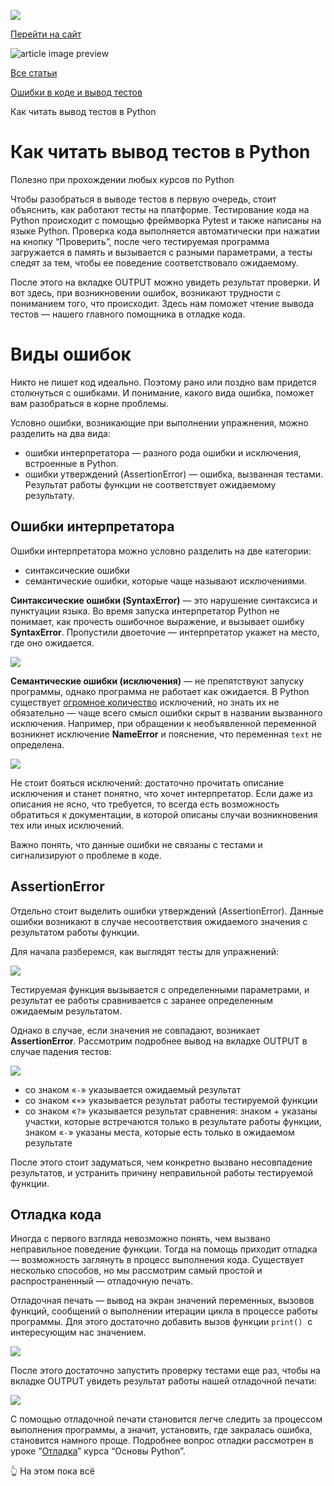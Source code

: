 [![](https://files.carrotquest.app/knowledge-bases-images/logos/64033/1726575914708-nb7xvabz.png)](/)

[Перейти на сайт](https://ru.hexlet.io)

![article image preview]()

[Все статьи](/)

[Ошибки в коде и вывод тестов](/category/4309)

Как читать вывод тестов в Python

# Как читать вывод тестов в Python

Полезно при прохождении любых курсов по Python

Чтобы разобраться в выводе тестов в первую очередь, стоит объяснить, как работают тесты на платформе. Тестирование кода на Python происходит с помощью фреймворка Pytest и также написаны на языке Python. Проверка кода выполняется автоматически при нажатии на кнопку “Проверить”, после чего тестируемая программа загружается в память и вызывается с разными параметрами, а тесты следят за тем, чтобы ее поведение соответствовало ожидаемому.

После этого на вкладке OUTPUT можно увидеть результат проверки. И вот здесь, при возникновении ошибок, возникают трудности с пониманием того, что происходит. Здесь нам поможет чтение вывода тестов — нашего главного помощника в отладке кода.

# Виды ошибок

Никто не пишет код идеально. Поэтому рано или поздно вам придется столкнуться с ошибками. И понимание, какого вида ошибка, поможет вам разобраться в корне проблемы.

Условно ошибки, возникающие при выполнении упражнения, можно разделить на два вида:

* ошибки интерпретатора — разного рода ошибки и исключения, встроенные в Python.
* ошибки утверждений (AssertionError) — ошибка, вызванная тестами. Результат работы функции не соответствует ожидаемому результату.

## Ошибки интерпретатора

Ошибки интерпретатора можно условно разделить на две категории:

* синтаксические ошибки
* семантические ошибки, которые чаще называют исключениями.

**Синтаксические ошибки (SyntaxError)** — это нарушение синтаксиса и пунктуации языка. Во время запуска интерпретатор Python не понимает, как прочесть ошибочное выражение, и вызывает ошибку **SyntaxError**. Пропустили двоеточие — интерпретатор укажет на место, где оно ожидается.

![](https://files.carrotquest.app/knowledge-bases-images/articles/64033/64033-1727347010388-vy3ef2oo.png)

**Семантические ошибки (исключения)** — не препятствуют запуску программы, однако программа не работает как ожидается. В Python существует [огромное количество](https://help.hexlet.io/2671dcf826b34c95b2aa535503d3a019#15a5e5365fdb49378b1041be543ef0e8) исключений, но знать их не обязательно — чаще всего смысл ошибки скрыт в названии вызванного исключения. Например, при обращении к необъявленной переменной возникнет исключение **NameError** и пояснение, что переменная `text` не определена.

![](https://files.carrotquest.app/knowledge-bases-images/articles/64033/64033-1727347042390-va41xw5e.png)

Не стоит бояться исключений: достаточно прочитать описание исключения и станет понятно, что хочет интерпретатор. Если даже из описания не ясно, что требуется, то всегда есть возможность обратиться к документации, в которой описаны случаи возникновения тех или иных исключений.

Важно понять, что данные ошибки не связаны с тестами и сигнализируют о проблеме в коде.

## AssertionError

Отдельно стоит выделить ошибки утверждений (AssertionError). Данные ошибки возникают в случае несоответствия ожидаемого значения с результатом работы функции.

Для начала разберемся, как выглядят тесты для упражнений:

![](https://files.carrotquest.app/knowledge-bases-images/articles/64033/64033-1727347138404-7xws9ksj.png)

Тестируемая функция вызывается с определенными параметрами, и результат ее работы сравнивается с заранее определенным ожидаемым результатом.

Однако в случае, если значения не совпадают, возникает **AssertionError**. Рассмотрим подробнее вывод на вкладке OUTPUT в случае падения тестов:

![](https://files.carrotquest.app/knowledge-bases-images/articles/64033/64033-1727347138122-9yuvzm6a.png)

* со знаком «`-`» указывается ожидаемый результат
* со знаком «`+`» указывается результат работы тестируемой функции
* со знаком «`?`» указывается результат сравнения: знаком + указаны участки, которые встречаются только в результате работы функции, знаком «`-`» указаны места, которые есть только в ожидаемом результате

После этого стоит задуматься, чем конкретно вызвано несовпадение результатов, и устранить причину неправильной работы тестируемой функции.

## Отладка кода

Иногда с первого взгляда невозможно понять, чем вызвано неправильное поведение функции. Тогда на помощь приходит отладка — возможность заглянуть в процесс выполнения кода. Существует несколько способов, но мы рассмотрим самый простой и распространенный — отладочную печать.

Отладочная печать — вывод на экран значений переменных, вызовов функций, сообщений о выполнении итерации цикла в процессе работы программы. Для этого достаточно добавить вызов функции `print()`  с интересующим нас значением.

![](https://files.carrotquest.app/knowledge-bases-images/articles/64033/64033-1727347260035-umgmqa6o.png)

После этого достаточно запустить проверку тестами еще раз, чтобы на вкладке OUTPUT увидеть результат работы нашей отладочной печати:

![](https://files.carrotquest.app/knowledge-bases-images/articles/64033/64033-1727347260548-tot0xszv.png)

С помощью отладочной печати становится легче следить за процессом выполнения программы, а значит, установить, где закралась ошибка, становится намного проще. Подробнее вопрос отладки рассмотрен в уроке “[Отладка](https://ru.hexlet.io/courses/python-basics/lessons/debug/theory_unit)” курса “Основы Python”.

👆 На этом пока всё